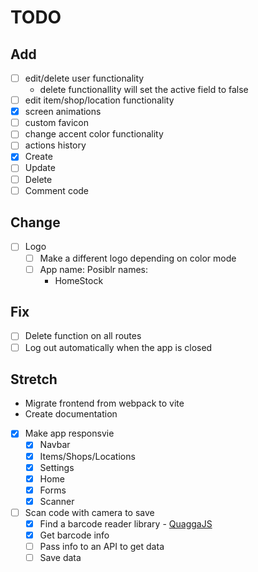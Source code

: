 # TODO

## Add
- [ ] edit/delete user functionality
  - delete functionallity will set the active field to false
- [ ] edit item/shop/location functionality 
- [x] screen animations
- [ ] custom favicon
- [ ] change accent color functionality
- [ ] actions history
 - [x] Create
 - [ ] Update
 - [ ] Delete
- [ ] Comment code

## Change
- [ ] Logo
  - [ ] Make a different logo depending on color mode
  - [ ] App name: Posiblr names:
    - HomeStock

## Fix
- [ ] Delete function on all routes
- [ ] Log out automatically when the app is closed

## Stretch
- Migrate frontend from webpack to vite
- Create documentation
- [x] Make app responsvie
  - [x] Navbar
  - [x] Items/Shops/Locations
  - [x] Settings
  - [x] Home
  - [x] Forms
  - [x] Scanner
- [ ] Scan code with camera to save
  - [x] Find a barcode reader library - [QuaggaJS](https://serratus.github.io/quaggaJS)
  - [x] Get barcode info
  - [ ] Pass info to an API to get data
  - [ ] Save data
